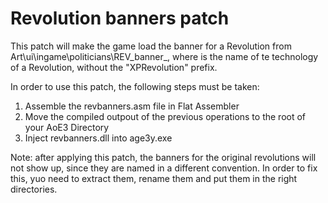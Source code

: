 # Revolution banners patch

This patch will make the game load the banner for a Revolution from Art\ui\ingame\politicians\REV_banner_<techname>, where <techname> is the name of te technology of a Revolution, without the "XPRevolution" prefix. 

In order to use this patch, the following steps must be taken:

1. Assemble the revbanners.asm file in Flat Assembler
2. Move the compiled outpout of the previous operations to the root of your AoE3 Directory
3. Inject revbanners.dll into age3y.exe

Note: after applying this patch, the banners for the original revolutions will not show up, since they are named in a different convention. In order to fix this, yuo need to extract them, rename them and put them in the right directories.
